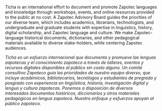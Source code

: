 Ticha is an international effort to document and promote Zapotec languages and knowledge through workshops, events, and online resources provided to the public at no cost. A Zapotec Advisory Board guides the priorities of our diverse team, which includes academics, librarians, technologists, and undergraduate and graduate students with expertise in linguistics, history, digital scholarship, and Zapotec language and culture. We make Zapotec-language historical documents, dictionaries, and other pedagogical materials available to diverse stake-holders, while centering Zapotec audiences.

*Ticha es un esfuerzo internacional que documenta y promueve las lenguas zapotecas y el conocimiento zapoteco a través de talleres, eventos y recursos digitales disponibles al público sin costo alguno. Un comité consultivo Zapoteco guía las prioridades de nuestro equipo diverso, que incluye académicos, bibliotecarios, tecnólogos y estudiantes de pregrado y posgrado con experiencia en lingüística, historia, investigación digital y lengua y cultura zapotecas. Ponemos a disposición de diversos interesados ​​documentos históricos, diccionarios y otros materiales pedagógicos en lengua zapoteca. Nuestro enfoque y esfuerzos apoyan al público zapoteco.*
